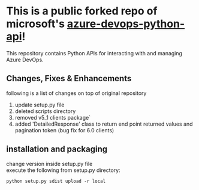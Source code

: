 # This is a public forked repo of microsoft's [azure-devops-python-api](https://github.com/microsoft/azure-devops-python-api)!

This repository contains Python APIs for interacting with and managing Azure DevOps.

## Changes, Fixes & Enhancements

following is a list of changes on top of original repository

1. update setup.py file
2. deleted scripts directory
3. removed v5_1 clients package`
4. added 'DetailedResponse' class to return end point returned values and pagination token (bug fix for 6.0 clients)


## installation and packaging
change version inside setup.py file <br>
execute the following from setup.py directory:
```
python setup.py sdist upload -r local
```